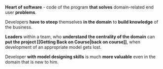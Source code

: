 **Heart of software** - code of the program **that solves** domain-related end user **problems**. 

Developers **have to steep** themselves **in the domain** to **build knowledge** of the business.

**Leaders** within a team, who **understand the centrality of the domain** can **put the project [[Getting Back on Course|back on course]]**, when development of an appropriate model gets lost.

Developer **with model designing skills** is much **more valuable** even in the domain that is new to him.

